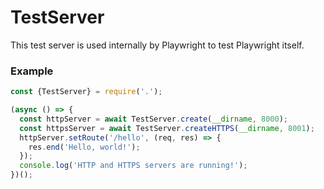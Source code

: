 # TestServer

This test server is used internally by Playwright to test Playwright itself.

### Example

```js
const {TestServer} = require('.');

(async () => {
  const httpServer = await TestServer.create(__dirname, 8000);
  const httpsServer = await TestServer.createHTTPS(__dirname, 8001);
  httpServer.setRoute('/hello', (req, res) => {
    res.end('Hello, world!');
  });
  console.log('HTTP and HTTPS servers are running!');
})();
```
